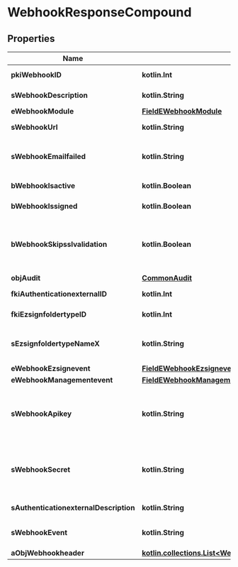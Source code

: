 
# WebhookResponseCompound

## Properties
| Name | Type | Description | Notes |
| ------------ | ------------- | ------------- | ------------- |
| **pkiWebhookID** | **kotlin.Int** | The unique ID of the Webhook |  |
| **sWebhookDescription** | **kotlin.String** | The description of the Webhook |  |
| **eWebhookModule** | [**FieldEWebhookModule**](FieldEWebhookModule.md) |  |  |
| **sWebhookUrl** | **kotlin.String** | The URL of the Webhook callback |  |
| **sWebhookEmailfailed** | **kotlin.String** | The email that will receive the Webhook in case all attempts fail |  |
| **bWebhookIsactive** | **kotlin.Boolean** | Whether the Webhook is active or not |  |
| **bWebhookIssigned** | **kotlin.Boolean** | Whether the requests will be signed or not |  |
| **bWebhookSkipsslvalidation** | **kotlin.Boolean** | Wheter the server&#39;s SSL certificate should be validated or not. Not recommended to skip for production use |  |
| **objAudit** | [**CommonAudit**](CommonAudit.md) |  |  |
| **fkiAuthenticationexternalID** | **kotlin.Int** | The unique ID of the Authenticationexternal |  [optional] |
| **fkiEzsignfoldertypeID** | **kotlin.Int** | The unique ID of the Ezsignfoldertype. |  [optional] |
| **sEzsignfoldertypeNameX** | **kotlin.String** | The name of the Ezsignfoldertype in the language of the requester |  [optional] |
| **eWebhookEzsignevent** | [**FieldEWebhookEzsignevent**](FieldEWebhookEzsignevent.md) |  |  [optional] |
| **eWebhookManagementevent** | [**FieldEWebhookManagementevent**](FieldEWebhookManagementevent.md) |  |  [optional] |
| **sWebhookApikey** | **kotlin.String** | The Apikey for the Webhook.  This will be hidden if we are not creating or regenerating the Apikey. |  [optional] |
| **sWebhookSecret** | **kotlin.String** | The Secret for the Webhook.  This will be hidden if we are not creating or regenerating the Apikey. |  [optional] |
| **sAuthenticationexternalDescription** | **kotlin.String** | The description of the Authenticationexternal |  [optional] |
| **sWebhookEvent** | **kotlin.String** | The concatenated string to describe the Webhook event |  [optional] |
| **aObjWebhookheader** | [**kotlin.collections.List&lt;WebhookheaderResponseCompound&gt;**](WebhookheaderResponseCompound.md) |  |  [optional] |



